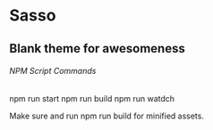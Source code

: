 # Sasso
## Blank theme for awesomeness

###### NPM Script Commands
npm run start
npm run build
npm run watdch

Make sure and run npm run build for minified assets.
